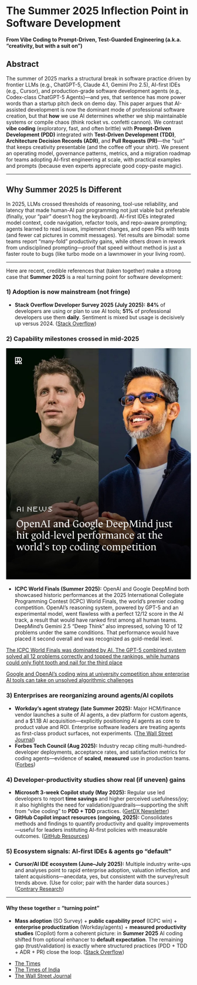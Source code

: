 # The Summer 2025 Inflection Point in Software Development

**From Vibe Coding to Prompt-Driven, Test-Guarded Engineering (a.k.a. “creativity, but with a suit on”)**

## Abstract

The summer of 2025 marks a structural break in software practice driven by frontier LLMs (e.g., ChatGPT-5, Claude 4.1, Gemini Pro 2.5), AI-first IDEs (e.g., Cursor), and production-grade software development agents (e.g., Codex-class ChatGPT-5 Agents)—and yes, that sentence has more power words than a startup pitch deck on demo day. This paper argues that AI-assisted development is now the dominant mode of professional software creation, but that **how** we use AI determines whether we ship maintainable systems or compile chaos (think rocket vs. confetti cannon). We contrast **vibe coding** (exploratory, fast, and often brittle) with **Prompt-Driven Development (PDD)** integrated with **Test-Driven Development (TDD)**, **Architecture Decision Records (ADR)**, and **Pull Requests (PR)**—the “suit” that keeps creativity presentable (and the coffee off your shirt). We present an operating model, governance patterns, metrics, and a migration roadmap for teams adopting AI-first engineering at scale, with practical examples and prompts (because even experts appreciate good copy-paste magic).

---

## Why Summer 2025 Is Different

In 2025, LLMs crossed thresholds of reasoning, tool-use reliability, and latency that made human-AI pair programming not just viable but preferable (finally, your “pair” doesn’t hog the keyboard). AI-first IDEs integrated model context, code navigation, refactor tools, and repo-aware prompting; agents learned to read issues, implement changes, and open PRs with tests (and fewer cat pictures in commit messages). Yet results are bimodal: some teams report “many-fold” productivity gains, while others drown in rework from undisciplined prompting—proof that speed without method is just a faster route to bugs (like turbo mode on a lawnmower in your living room).

---


Here are recent, credible references that (taken together) make a strong case that **Summer 2025** is a real turning point for software development:

### 1) Adoption is now mainstream (not fringe)

* **Stack Overflow Developer Survey 2025 (July 2025):** **84%** of developers are using or plan to use AI tools; **51%** of professional developers use them **daily**. Sentiment is mixed but usage is decisively up versus 2024. ([Stack Overflow][1])

### 2) Capability milestones crossed in mid-2025

![](./best.jpg)

* **ICPC World Finals (Summer 2025):** OpenAI and Google DeepMind both showcased historic performances at the 2025 International Collegiate Programming Contest (ICPC) World Finals, the world’s premier coding competition.
OpenAI’s reasoning system, powered by GPT-5 and an experimental model, went flawless with a perfect 12/12 score in the AI track, a result that would have ranked first among all human teams.
DeepMind’s Gemini 2.5 “Deep Think” also impressed, solving 10 of 12 problems under the same conditions. That performance would have placed it second overall and was recognized as gold-medal level.

[The ICPC World Finals was dominated by AI. The GPT-5 combined system solved all 12 problems correctly and topped the rankings, while humans could only fight tooth and nail for the third place](https://eu.36kr.com/en/p/3471527119574404)

[Google and OpenAI’s coding wins at university competition show enterprise AI tools can take on unsolved algorithmic challenges](https://venturebeat.com/ai/google-and-openais-coding-wins-at-university-competition-show-enterprise-ai)

### 3) Enterprises are reorganizing around agents/AI copilots

* **Workday’s agent strategy (late Summer 2025):** Major HCM/finance vendor launches a suite of AI agents, a dev platform for custom agents, and a \$1.1B AI acquisition—explicitly positioning AI agents as core to product value and ROI. Enterprise software leaders are treating agents as first-class product surfaces, not experiments. ([The Wall Street Journal][3])
* **Forbes Tech Council (Aug 2025):** Industry recap citing multi-hundred-developer deployments, acceptance rates, and satisfaction metrics for coding agents—evidence of **scaled**, **measured** use in production teams. ([Forbes][4])

### 4) Developer-productivity studies show real (if uneven) gains

* **Microsoft 3-week Copilot study (May 2025):** Regular use led developers to report **time savings** and higher perceived usefulness/joy; it also highlights the need for validation/guardrails—supporting the shift from “vibe coding” to **PDD + TDD** practices. ([GetDX Newsletter][5])
* **GitHub Copilot impact resources (ongoing, 2025):** Consolidates methods and findings to quantify productivity and quality improvements—useful for leaders instituting AI-first policies with measurable outcomes. ([GitHub Resources][6])

### 5) Ecosystem signals: AI-first IDEs & agents go “default”

* **Cursor/AI IDE ecosystem (June–July 2025):** Multiple industry write-ups and analyses point to rapid enterprise adoption, valuation inflection, and talent acquisitions—anecdata, yes, but consistent with the survey/result trends above. (Use for color; pair with the harder data sources.) ([Contrary Research][7])

---

#### Why these together = “turning point”

* **Mass adoption** (SO Survey) + **public capability proof** (ICPC win) + **enterprise productization** (Workday/agents) + **measured productivity studies** (Copilot) form a coherent picture: in **Summer 2025** AI coding shifted from optional enhancer to **default expectation**. The remaining gap (trust/validation) is exactly where structured practices (PDD + TDD + ADR + PR) close the loop. ([Stack Overflow][1])

- [The Times](https://www.thetimes.co.uk/article/deepmind-hails-kasparov-moment-as-ai-beats-best-human-coders-pbbbm8g96?utm_source=chatgpt.com)
- [The Times of India](https://timesofindia.indiatimes.com/technology/tech-news/google-ceo-sundar-pichai-celebrates-geminis-gold-win-at-world-coding-contest-such-a-profound-leap/articleshow/123971105.cms?utm_source=chatgpt.com)
- [The Wall Street Journal](https://www.wsj.com/articles/workdays-plan-to-win-the-ai-agent-race-a36ff544?utm_source=chatgpt.com)

[1]: https://survey.stackoverflow.co/2025/ai?utm_source=chatgpt.com "AI | 2025 Stack Overflow Developer Survey"
[2]: https://www.thetimes.co.uk/article/deepmind-hails-kasparov-moment-as-ai-beats-best-human-coders-pbbbm8g96?utm_source=chatgpt.com "DeepMind hails 'Kasparov moment' as AI beats best human coders"
[3]: https://www.wsj.com/articles/workdays-plan-to-win-the-ai-agent-race-a36ff544?utm_source=chatgpt.com "Workday's Plan to Win the AI Agent Race"
[4]: https://www.forbes.com/councils/forbestechcouncil/2025/08/12/ai-coding-agents-driving-the-next-evolution-in-software-development/?utm_source=chatgpt.com "AI Coding Agents: Driving The Next Evolution In Software ..."
[5]: https://newsletter.getdx.com/p/microsoft-3-week-study-on-copilot-impact?utm_source=chatgpt.com "Findings from Microsoft's 3-week study on Copilot use"
[6]: https://resources.github.com/learn/pathways/copilot/essentials/measuring-the-impact-of-github-copilot/?utm_source=chatgpt.com "Measuring Impact of GitHub Copilot"
[7]: https://research.contrary.com/company/anysphere?utm_source=chatgpt.com "Report: Anysphere Business Breakdown & Founding Story"